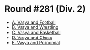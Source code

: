 # Round #281 (Div. 2)

* [A. Vasya and Football][]
* [B. Vasya and Wrestling][]
* [C. Vasya and Basketball][]
* [D. Vasya and Chess][]
* [E. Vasya and Polinomial][]

[A. Vasya and Football]:   http://codeforces.com/contest/493/problem/A
[B. Vasya and Wrestling]:  http://codeforces.com/contest/493/problem/B
[C. Vasya and Basketball]: http://codeforces.com/contest/493/problem/C
[D. Vasya and Chess]:      http://codeforces.com/contest/493/problem/D
[E. Vasya and Polinomial]: http://codeforces.com/contest/493/problem/E
